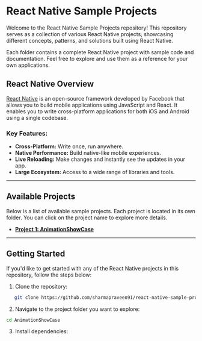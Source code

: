 # React Native Sample Projects

Welcome to the React Native Sample Projects repository! This repository serves as a collection of various React Native projects, showcasing different concepts, patterns, and solutions built using React Native.

Each folder contains a complete React Native project with sample code and documentation. Feel free to explore and use them as a reference for your own applications.

## React Native Overview

[React Native](https://reactnative.dev/) is an open-source framework developed by Facebook that allows you to build mobile applications using JavaScript and React. It enables you to write cross-platform applications for both iOS and Android using a single codebase.

### Key Features:
- **Cross-Platform:** Write once, run anywhere.
- **Native Performance:** Build native-like mobile experiences.
- **Live Reloading:** Make changes and instantly see the updates in your app.
- **Large Ecosystem:** Access to a wide range of libraries and tools.

---

## Available Projects

Below is a list of available sample projects. Each project is located in its own folder. You can click on the project name to explore more details.

- [**Project 1: AnimationShowCase**](./AnimationShowCase)


---

## Getting Started

If you'd like to get started with any of the React Native projects in this repository, follow the steps below:

1. Clone the repository:

```bash
   git clone https://github.com/sharmapraveen91/react-native-sample-projects.git
```

2. Navigate to the project folder you want to explore:
```bash
cd AnimationShowCase
```

3. Install dependencies:
```bash
 
